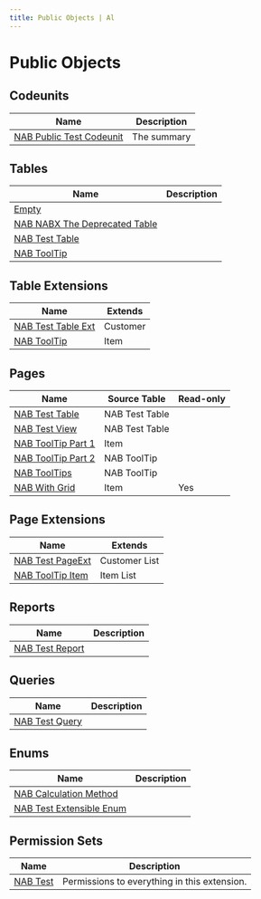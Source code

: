 ```yaml
---
title: Public Objects | Al
---
```

# Public Objects

## Codeunits

| Name | Description |
| ----- | ------ |
| [NAB Public Test Codeunit](codeunit-nab-public-test-codeunit/index.md) | The summary |

## Tables

| Name | Description |
| ----- | ------ |
| [Empty](table-empty/index.md) |  |
| [NAB NABX The Deprecated Table](table-nab-nabx-the-deprecated-table/index.md) |  |
| [NAB Test Table](table-nab-test-table/index.md) |  |
| [NAB ToolTip](table-nab-tool-tip/index.md) |  |

## Table Extensions

| Name | Extends |
| ----- | ------ |
| [NAB Test Table Ext](tableextension-nab-test-table-ext/index.md) | Customer |
| [NAB ToolTip](tableextension-nab-tool-tip/index.md) | Item |

## Pages

| Name | Source Table | Read-only |
| ----- | ------ | ------ |
| [NAB Test Table](page-nab-test-table/index.md) | NAB Test Table |  |
| [NAB Test View](page-nab-test-view/index.md) | NAB Test Table |  |
| [NAB ToolTip Part 1](page-nab-tool-tip-part-1/index.md) | Item |  |
| [NAB ToolTip Part 2](page-nab-tool-tip-part-2/index.md) | NAB ToolTip |  |
| [NAB ToolTips](page-nab-tool-tips/index.md) | NAB ToolTip |  |
| [NAB With Grid](page-nab-with-grid/index.md) | Item | Yes |

## Page Extensions

| Name | Extends |
| ----- | ------ |
| [NAB Test PageExt](pageextension-nab-test-page-ext/index.md) | Customer List |
| [NAB ToolTip Item](pageextension-nab-tool-tip-item/index.md) | Item List |

## Reports

| Name | Description |
| ----- | ------ |
| [NAB Test Report](report-nab-test-report/index.md) |  |

## Queries

| Name | Description |
| ----- | ------ |
| [NAB Test Query](query-nab-test-query/index.md) |  |

## Enums

| Name | Description |
| ----- | ------ |
| [NAB Calculation Method](enum-nab-calculation-method/index.md) |  |
| [NAB Test Extensible Enum](enum-nab-test-extensible-enum/index.md) |  |

## Permission Sets

| Name | Description |
| ----- | ------ |
| [NAB Test](permissionset-nab-test/index.md) | Permissions to everything in this extension. |

